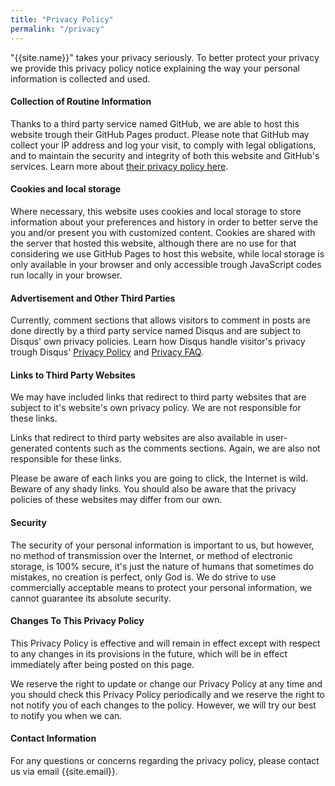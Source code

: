 ```yaml
---
title: "Privacy Policy"
permalink: "/privacy"
---
```


"{{site.name}}" takes your privacy seriously. To better protect your privacy we provide this privacy policy notice explaining the way your personal information is collected and used.


#### Collection of Routine Information

Thanks to a third party service named GitHub, we are able to host this website trough their GitHub Pages product. Please note that GitHub may collect your IP address and log your visit, to comply with legal obligations, and to maintain the security and integrity of both this website and GitHub's services. Learn more about [their privacy policy here](https://docs.github.com/en/free-pro-team@latest/github/site-policy/github-privacy-statement).

#### Cookies and local storage

Where necessary, this website uses cookies and local storage to store information about your preferences and history in order to better serve the you and/or present you with customized content. Cookies are shared with the server that hosted this website, although there are no use for that considering we use GitHub Pages to host this website, while local storage is only available in your browser and only accessible trough JavaScript codes run locally in your browser.


#### Advertisement and Other Third Parties

Currently, comment sections that allows visitors to comment in posts are done directly by a third party service named Disqus and are subject to Disqus' own privacy policies. Learn how Disqus handle visitor's privacy trough Disqus' [Privacy Policy](https://help.disqus.com/en/articles/1717103-disqus-privacy-policy#:~:text=SECURITY.-,a.,you%20access%20to%20your%20account.) and [Privacy FAQ](https://help.disqus.com/en/articles/1886218-privacy-faq).




#### Links to Third Party Websites

We may have included links that redirect to third party websites that are subject to it's website's own privacy policy. We are not responsible for these links.

Links that redirect to third party websites are also available in user-generated contents such as the comments sections. Again, we are also not responsible for these links. 

Please be aware of each links you are going to click, the Internet is wild. Beware of any shady links. You should also be aware that the privacy policies of these websites may differ from our own.
        



#### Security

The security of your personal information is important to us, but however, no method of transmission over the Internet, or method of electronic storage, is 100% secure, it's just the nature of humans that sometimes do mistakes, no creation is perfect, only God is. We do strive to use commercially acceptable means to protect your personal information, we cannot guarantee its absolute security.


#### Changes To This Privacy Policy

This Privacy Policy is effective and will remain in effect except with respect to any changes in its provisions in the future, which will be in effect immediately after being posted on this page.

We reserve the right to update or change our Privacy Policy at any time and you should check this Privacy Policy periodically and we reserve the right to not notify you of each changes to the policy. However, we will try our best to notify you when we can.

#### Contact Information

For any questions or concerns regarding the privacy policy, please contact us via email {{site.email}}.
